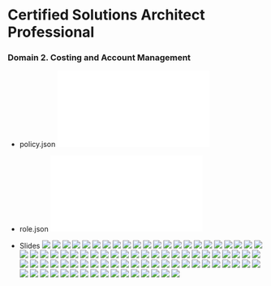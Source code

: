 # Certified Solutions Architect Professional

### Domain 2. Costing and Account Management

* policy.json
![](polcy.json)
* role.json
![](role.json)

* Slides
![](Screenshot%20from$202018-02-04$2012-33-05.png)
![](Screenshot%20from$202018-02-04$2013-30-42.png)
![](Screenshot%20from$202018-02-04$2013-30-54.png)
![](Screenshot%20from$202018-02-04$2013-31-03.png)
![](Screenshot%20from$202018-02-04$2013-31-13.png)
![](Screenshot%20from$202018-02-04$2013-31-17.png)
![](Screenshot%20from$202018-02-04$2013-31-36.png)
![](Screenshot%20from$202018-02-04$2013-31-49.png)
![](Screenshot%20from$202018-02-04$2013-32-05.png)
![](Screenshot%20from$202018-02-04$2013-32-10.png)
![](Screenshot%20from$202018-02-04$2013-32-12.png)
![](Screenshot%20from$202018-02-04$2013-32-15.png)
![](Screenshot%20from$202018-02-04$2013-32-21.png)
![](Screenshot%20from$202018-02-04$2013-32-34.png)
![](Screenshot%20from$202018-02-04$2013-32-47.png)
![](Screenshot%20from$202018-02-04$2013-32-56.png)
![](Screenshot%20from$202018-02-04$2013-36-49.png)
![](Screenshot%20from$202018-02-04$2013-36-56.png)
![](Screenshot%20from$202018-02-04$2013-37-14.png)
![](Screenshot%20from$202018-02-04$2013-38-10.png)
![](Screenshot%20from$202018-02-04$2013-38-19.png)
![](Screenshot%20from$202018-02-04$2013-41-32.png)
![](Screenshot%20from$202018-02-04$2014-28-33.png)
![](Screenshot%20from$202018-02-04$2014-29-36.png)
![](Screenshot%20from$202018-02-04$2014-31-35.png)
![](Screenshot%20from$202018-02-04$2014-34-00.png)
![](Screenshot%20from$202018-02-04$2014-34-22.png)
![](Screenshot%20from$202018-02-04$2014-35-20.png)
![](Screenshot%20from$202018-02-04$2014-36-17.png)
![](Screenshot%20from$202018-02-04$2014-37-21.png)
![](Screenshot%20from$202018-02-04$2014-38-16.png)
![](Screenshot%20from$202018-02-04$2014-39-19.png)
![](Screenshot%20from$202018-02-04$2014-39-41.png)
![](Screenshot%20from$202018-02-04$2014-40-11.png)
![](Screenshot%20from$202018-02-04$2014-41-12.png)
![](Screenshot%20from$202018-02-04$2014-43-47.png)
![](Screenshot%20from$202018-02-04$2014-43-59.png)
![](Screenshot%20from$202018-02-04$2014-44-49.png)
![](Screenshot%20from$202018-02-04$2014-45-48.png)
![](Screenshot%20from$202018-02-04$2014-46-05.png)
![](Screenshot%20from$202018-02-04$2014-46-35.png)
![](Screenshot%20from$202018-02-04$2014-47-53.png)
![](Screenshot%20from$202018-02-04$2014-48-34.png)
![](Screenshot%20from$202018-02-04$2014-49-58.png)
![](Screenshot%20from$202018-02-04$2014-51-21.png)
![](Screenshot%20from$202018-02-04$2014-52-28.png)
![](Screenshot%20from$202018-02-04$2014-53-46.png)
![](Screenshot%20from$202018-02-04$2014-55-59.png)
![](Screenshot%20from$202018-02-04$2014-57-18.png)
![](Screenshot%20from$202018-02-04$2014-58-49.png)
![](Screenshot%20from$202018-02-04$2014-59-48.png)
![](Screenshot%20from$202018-02-04$2015-00-42.png)
![](Screenshot%20from$202018-02-04$2015-01-49.png)
![](Screenshot%20from$202018-02-04$2015-03-28.png)
![](Screenshot%20from$202018-02-04$2015-04-14.png)
![](Screenshot%20from$202018-02-04$2015-05-32.png)
![](Screenshot%20from$202018-02-04$2015-06-12.png)
![](Screenshot%20from$202018-02-04$2015-07-12.png)
![](Screenshot%20from$202018-02-04$2015-08-45.png)
![](Screenshot%20from$202018-02-04$2015-08-55.png)
![](Screenshot%20from$202018-02-04$2015-09-42.png)
![](Screenshot%20from$202018-02-04$2015-10-06.png)
![](Screenshot%20from$202018-02-04$2015-10-23.png)
![](Screenshot%20from$202018-02-04$2015-12-52.png)
![](Screenshot%20from$202018-02-04$2015-13-28.png)
![](Screenshot%20from$202018-02-04$2015-15-54.png)
![](Screenshot%20from$202018-02-04$2020-19-54.png)
![](Screenshot%20from$202018-02-04$2020-20-47.png)
![](Screenshot%20from$202018-02-04$2020-26-38.png)
![](Screenshot%20from$202018-02-04$2020-28-30.png)
![](Screenshot%20from$202018-02-04$2020-29-00.png)
![](Screenshot%20from$202018-02-04$2020-29-33.png)
![](Screenshot%20from$202018-02-04$2020-30-38.png)
![](Screenshot%20from$202018-02-04$2020-31-21.png)
![](Screenshot%20from$202018-02-04$2020-33-02.png)
![](Screenshot%20from$202018-02-04$2020-34-40.png)
![](Screenshot%20from$202018-02-04$2020-35-24.png)
![](Screenshot%20from$202018-02-04$2020-35-54.png)
![](Screenshot%20from$202018-02-04$2020-38-19.png)
![](Screenshot%20from$202018-02-04$2020-41-08.png)
![](Screenshot%20from$202018-02-04$2020-42-38.png)
![](Screenshot%20from$202018-02-04$2020-44-36.png)
![](Screenshot%20from$202018-02-04$2020-49-38.png)
![](Screenshot%20from$202018-02-04$2020-51-23.png)
![](Screenshot%20from$202018-02-04$2020-54-29.png)
![](Screenshot%20from$202018-02-04$2020-57-53.png)
